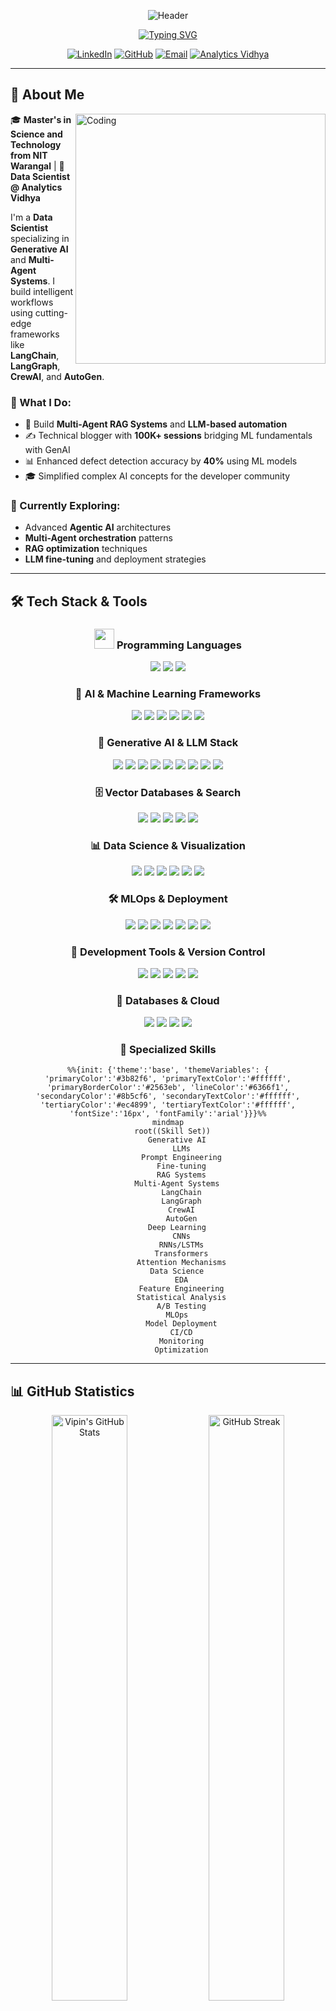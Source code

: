 <div align="center">

![Header](https://capsule-render.vercel.app/api?type=waving&color=gradient&customColorList=6,11,20&height=300&section=header&text=Vipin%20Vashisth&fontSize=80&fontColor=fff&animation=fadeIn&fontAlignY=38&desc=Data%20Scientist%20|%20Generative%20AI%20Specialist%20|%20Multi-Agent%20Systems%20Expert&descAlignY=55&descAlign=50)

[![Typing SVG](https://readme-typing-svg.herokuapp.com?font=Fira+Code&weight=600&size=22&pause=1000&color=6366F1&center=true&vCenter=true&random=false&width=800&lines=🤖+Building+Intelligent+AI+Systems+with+LLMs;🔗+Multi-Agent+Systems+%26+Agentic+Frameworks;📚+100K%2B+Blog+Sessions+on+Analytics+Vidhya;⚡+60%25+Workflow+Efficiency+Improvement;🎯+Bridging+ML+Fundamentals+with+GenAI;🚀+Passionate+about+AI+Research+%26+Innovation)](https://git.io/typing-svg)

</div>

<div align="center">

[![LinkedIn](https://img.shields.io/badge/LinkedIn-0077B5?style=for-the-badge&logo=linkedin&logoColor=white)](https://www.linkedin.com/in/vipinvsist/)
[![GitHub](https://img.shields.io/badge/GitHub-100000?style=for-the-badge&logo=github&logoColor=white)](https://github.com/vipinvsist)
[![Email](https://img.shields.io/badge/Email-D14836?style=for-the-badge&logo=gmail&logoColor=white)](mailto:vashistvipin42@gmail.com)
[![Analytics Vidhya](https://img.shields.io/badge/Analytics_Vidhya-00D9FF?style=for-the-badge&logo=google-analytics&logoColor=white)](https://www.analyticsvidhya.com/blog/author/vipinvsist/)
</div>

---

## 🚀 About Me

<img align="right" alt="Coding" width="400" src="https://raw.githubusercontent.com/abhisheknaiidu/abhisheknaiidu/master/code.gif">

🎓 **Master's in Science and Technology from NIT Warangal** | 💼 **Data Scientist @ Analytics Vidhya**

I'm a **Data Scientist** specializing in **Generative AI** and **Multi-Agent Systems**. I build intelligent workflows using cutting-edge frameworks like **LangChain**, **LangGraph**, **CrewAI**, and **AutoGen**.

### 🎯 What I Do:
- 🤖 Build **Multi-Agent RAG Systems** and **LLM-based automation**
- ✍️ Technical blogger with **100K+ sessions** bridging ML fundamentals with GenAI
- 📊 Enhanced defect detection accuracy by **40%** using ML models
- 🎓 Simplified complex AI concepts for the developer community

### 🌱 Currently Exploring:
- Advanced **Agentic AI** architectures
- **Multi-Agent orchestration** patterns
- **RAG optimization** techniques
- **LLM fine-tuning** and deployment strategies

---

## 🛠️ Tech Stack & Tools

<div align="center">

### <img src="https://media2.giphy.com/media/QssGEmpkyEOhBCb7e1/giphy.gif?cid=ecf05e47a0n3gi1bfqntqmob8g9aid1oyj2wr3ds3mg700bl&rid=giphy.gif" width="32"> Programming Languages

<p>
    <img src="https://img.shields.io/badge/Python-FFD43B?style=for-the-badge&logo=python&logoColor=blue" />
    <img src="https://img.shields.io/badge/C%2B%2B-00599C?style=for-the-badge&logo=c%2B%2B&logoColor=white" />
    <img src="https://img.shields.io/badge/MySQL-005C84?style=for-the-badge&logo=mysql&logoColor=white" />
</p>

### 🤖 AI & Machine Learning Frameworks

<p>
    <img src="https://img.shields.io/badge/PyTorch-EE4C2C?style=for-the-badge&logo=pytorch&logoColor=white" />
    <img src="https://img.shields.io/badge/TensorFlow-FF6F00?style=for-the-badge&logo=tensorflow&logoColor=white" />
    <img src="https://img.shields.io/badge/Keras-FF0000?style=for-the-badge&logo=keras&logoColor=white" />
    <img src="https://img.shields.io/badge/scikit--learn-F7931E?style=for-the-badge&logo=scikit-learn&logoColor=white" />
    <img src="https://img.shields.io/badge/OpenCV-27338e?style=for-the-badge&logo=OpenCV&logoColor=white" />
    <img src="https://img.shields.io/badge/YOLO-00FFFF?style=for-the-badge&logo=yolo&logoColor=black" />
</p>

### 🧠 Generative AI & LLM Stack

<p>
    <img src="https://img.shields.io/badge/🤗_Hugging_Face-FFD21E?style=for-the-badge&logoColor=black" />
    <img src="https://img.shields.io/badge/🦜_LangChain-1C3C3C?style=for-the-badge" />
    <img src="https://img.shields.io/badge/🕸️_LangGraph-121212?style=for-the-badge" />
    <img src="https://img.shields.io/badge/🚢_CrewAI-6366F1?style=for-the-badge" />
    <img src="https://img.shields.io/badge/⚡_AutoGen-8B5CF6?style=for-the-badge" />
    <img src="https://img.shields.io/badge/📚_RAG-10B981?style=for-the-badge" />
    <img src="https://img.shields.io/badge/OpenAI-412991?style=for-the-badge&logo=openai&logoColor=white" />
    <img src="https://img.shields.io/badge/Anthropic-191919?style=for-the-badge&logo=anthropic&logoColor=white" />
    <img src="https://img.shields.io/badge/Gemini-8E75B2?style=for-the-badge&logo=google-gemini&logoColor=white" />
</p>

### 🗄️ Vector Databases & Search

<p>
    <img src="https://img.shields.io/badge/Pinecone-000000?style=for-the-badge&logo=pinecone&logoColor=white" />
    <img src="https://img.shields.io/badge/ChromaDB-FF6584?style=for-the-badge" />
    <img src="https://img.shields.io/badge/FAISS-0467DF?style=for-the-badge&logo=meta&logoColor=white" />
    <img src="https://img.shields.io/badge/Weaviate-00C7B7?style=for-the-badge&logo=weaviate&logoColor=white" />
    <img src="https://img.shields.io/badge/Qdrant-DC244C?style=for-the-badge" />
</p>

### 📊 Data Science & Visualization

<p>
    <img src="https://img.shields.io/badge/Pandas-150458?style=for-the-badge&logo=pandas&logoColor=white" />
    <img src="https://img.shields.io/badge/NumPy-013243?style=for-the-badge&logo=numpy&logoColor=white" />
    <img src="https://img.shields.io/badge/Plotly-3F4F75?style=for-the-badge&logo=plotly&logoColor=white" />
    <img src="https://img.shields.io/badge/Matplotlib-11557c?style=for-the-badge&logo=python&logoColor=white" />
    <img src="https://img.shields.io/badge/Seaborn-3776AB?style=for-the-badge&logo=python&logoColor=white" />
    <img src="https://img.shields.io/badge/Jupyter-F37626?style=for-the-badge&logo=jupyter&logoColor=white" />
</p>

### 🛠️ MLOps & Deployment

<p>
    <img src="https://img.shields.io/badge/Docker-2496ED?style=for-the-badge&logo=docker&logoColor=white" />
    <img src="https://img.shields.io/badge/AWS-232F3E?style=for-the-badge&logo=amazon-aws&logoColor=white" />
    <img src="https://img.shields.io/badge/Streamlit-FF4B4B?style=for-the-badge&logo=streamlit&logoColor=white" />
    <img src="https://img.shields.io/badge/Gradio-FB7900?style=for-the-badge&logo=gradio&logoColor=white" />
    <img src="https://img.shields.io/badge/FastAPI-009688?style=for-the-badge&logo=fastapi&logoColor=white" />
    <img src="https://img.shields.io/badge/Hugging_Face_Spaces-FFD21E?style=for-the-badge&logo=huggingface&logoColor=black" />
    <img src="https://img.shields.io/badge/Flask-000000?style=for-the-badge&logo=flask&logoColor=white" />
</p>

### 🔧 Development Tools & Version Control

<p>
    <img src="https://img.shields.io/badge/Git-F05032?style=for-the-badge&logo=git&logoColor=white" />
    <img src="https://img.shields.io/badge/GitHub-181717?style=for-the-badge&logo=github&logoColor=white" />
    <img src="https://img.shields.io/badge/VS_Code-007ACC?style=for-the-badge&logo=visual-studio-code&logoColor=white" />
    <img src="https://img.shields.io/badge/Colab-F9AB00?style=for-the-badge&logo=googlecolab&logoColor=white" />
    <img src="https://img.shields.io/badge/n8n-EA4B71?style=for-the-badge&logo=n8n&logoColor=white" />
</p>

### 💾 Databases & Cloud

<p>
    <img src="https://img.shields.io/badge/PostgreSQL-316192?style=for-the-badge&logo=postgresql&logoColor=white" />
    <img src="https://img.shields.io/badge/MongoDB-4EA94B?style=for-the-badge&logo=mongodb&logoColor=white" />
    <img src="https://img.shields.io/badge/SQLite-07405E?style=for-the-badge&logo=sqlite&logoColor=white" />
    <img src="https://img.shields.io/badge/MySQL-005C84?style=for-the-badge&logo=mysql&logoColor=white" />
</p>

</div>

<div align="center">

### 🎯 Specialized Skills
```mermaid
%%{init: {'theme':'base', 'themeVariables': { 'primaryColor':'#3b82f6', 'primaryTextColor':'#ffffff', 'primaryBorderColor':'#2563eb', 'lineColor':'#6366f1', 'secondaryColor':'#8b5cf6', 'secondaryTextColor':'#ffffff', 'tertiaryColor':'#ec4899', 'tertiaryTextColor':'#ffffff', 'fontSize':'16px', 'fontFamily':'arial'}}}%%
mindmap
  root((Skill Set))
    Generative AI
      LLMs
      Prompt Engineering
      Fine-tuning
      RAG Systems
    Multi-Agent Systems
      LangChain
      LangGraph
      CrewAI
      AutoGen
    Deep Learning
      CNNs
      RNNs/LSTMs
      Transformers
      Attention Mechanisms
    Data Science
      EDA
      Feature Engineering
      Statistical Analysis
      A/B Testing
    MLOps
      Model Deployment
      CI/CD
      Monitoring
      Optimization
```

</div>

---

## 📊 GitHub Statistics

<div align="center">
  <img width="49%" src="https://github-readme-stats.vercel.app/api?username=vipinvsist&show_icons=true&theme=radical&hide_border=true&bg_color=0D1117&title_color=6366F1&icon_color=6366F1&text_color=FFFFFF&count_private=true" alt="Vipin's GitHub Stats" />
  <img width="49%" src="https://github-readme-streak-stats.herokuapp.com/?user=vipinvsist&theme=radical&hide_border=true&background=0D1117&ring=6366F1&fire=FF6B6B&currStreakLabel=6366F1" alt="GitHub Streak" />
</div>

<div align="center">
  <img width="49%" src="https://github-readme-stats.vercel.app/api/top-langs/?username=vipinvsist&layout=compact&theme=radical&hide_border=true&bg_color=0D1117&title_color=6366F1&text_color=FFFFFF&langs_count=10" alt="Top Languages" />
  <img width="49%" src="https://github-contributor-stats.vercel.app/api?username=vipinvsist&theme=radical&hide_border=true&bg_color=0D1117&title_color=6366F1&text_color=FFFFFF" alt="Contribution Stats" />
</div>

<div align="center">
  <img src="https://github-readme-activity-graph.vercel.app/graph?username=vipinvsist&theme=react-dark&hide_border=true&area=true&bg_color=0D1117&color=6366F1&line=6366F1&point=FF6B6B" width="98%" alt="Contribution Graph" />
</div>

---

## 🎯 Projects

<div align="center">

### 🤖 Autograder - AI Evaluation System

<img src="https://img.shields.io/badge/Status-Active-success?style=flat-square" /> <img src="https://img.shields.io/badge/Type-AI%20Evaluation-blue?style=flat-square" /> <img src="https://img.shields.io/badge/Impact-High-orange?style=flat-square" />

Developed a robust framework to automatically evaluate the performance and compliance of RAG pipelines and agentic workflows. The system defines critical metrics for accuracy including Precision@k and F1-score, ensuring quality assessment of AI-powered solutions. This comprehensive evaluation framework provides actionable insights for optimizing RAG systems and multi-agent workflows.

**Tech Stack:** `Python` `NLP` `LLMs` `RAG Evaluation` `Metrics Framework` `Automation`

---

### 💬 Blog Website Chatbot - Intelligent Learning Assistant

<img src="https://img.shields.io/badge/Status-Active-success?style=flat-square" /> <img src="https://img.shields.io/badge/Type-Multi--Agent%20RAG-blue?style=flat-square" /> <img src="https://img.shields.io/badge/Users-Growing-green?style=flat-square" />

Designed and implemented a dynamic blog chatbot that leverages both current and related blog content to answer user queries. Integrated an agent-based RAG system, allowing the chatbot to not only resolve queries but also generate personalized learning paths based on available resources. Users can further customize their learning roadmap within the same session, enhancing the personalization and interactivity of the platform.

**Tech Stack:** `LangChain` `Agent-based RAG` `Multi-Agent Systems` `Streamlit` `Vector DB` `Personalization Engine`

---

### 🎯 Query Resolution System - AI-Powered Support

<img src="https://img.shields.io/badge/Status-Production-success?style=flat-square" /> <img src="https://img.shields.io/badge/Efficiency-60%25%20↑-brightgreen?style=flat-square" /> <img src="https://img.shields.io/badge/Type-Agentic%20AI-blue?style=flat-square" />

Developed an AI-powered query resolution system that integrates RAG (Retrieval-Augmented Generation) and Agentic AI to boost response accuracy and efficiency by over 60%. The system orchestrates multi-agent workflows using CrewAI for streamlined agent coordination and LangChain for LLM-based retrieval, enabling precise and context-aware query handling across a variety of domains.

**Tech Stack:** `CrewAI` `LangChain` `RAG` `Agentic AI` `Multi-Agent Orchestration` `Context Management`

---

### 🏥 Smart Health Assistant - Personalized Wellness Platform

<img src="https://img.shields.io/badge/Status-Active-success?style=flat-square" /> <img src="https://img.shields.io/badge/Type-Health%20AI-blue?style=flat-square" /> <img src="https://img.shields.io/badge/Personalization-AI--Driven-purple?style=flat-square" />

Built a Smart Health Assistant that gathers user-specific data to provide personalized health recommendations. Utilizing specialized AI agents, the assistant delivers tailored meal plans and creates customized workout schedules. The system provides a comprehensive, individualized health plan designed to optimize well-being, empowering users to track and improve their physical health efficiently.

**Tech Stack:** `Multi-Agent Systems` `Python` `AI/ML` `Data Processing` `Personalization` `LangChain` `AutoGen`

</div>

---


## 🎓 Education & Certifications

<div align="center">

### 🏛️ Education
**Master's in Science and Technology** - Electronics Specialization | National Institute of Technology, Warangal  
**Bachelor of Science** | Pt. Neki Ram Sharma Govt. College

### 🏆 Certifications
[![Machine Learning Specialization](https://img.shields.io/badge/Stanford-Machine_Learning_Specialization-red?style=for-the-badge&logo=stanford)](https://www.coursera.org/account/accomplishments/specialization/certificate/Q6T9SAZ5SLN6)
[![Complete Generative AI Course](https://img.shields.io/badge/Udemy-Generative_AI_with_LangChain-purple?style=for-the-badge&logo=udemy)](https://www.udemy.com/certificate/UC-3bcfbd6a-f475-4743-88a1-e009262b56c7/)
[![CISCO](https://img.shields.io/badge/CISCO-Data_Analytics_Essentials-blue?style=for-the-badge&logo=cisco)](https://drive.google.com/drive/folders/1M-eDsKPwKg8XU-fQo_r75HN9jvDxXub_)
![HackerRank](https://img.shields.io/badge/HackerRank-Gold_Badge-yellow?style=for-the-badge&logo=hackerrank&logoColor=black)

</div>

---

<!-- ## 🏆 GitHub Trophies

<div align="center">
  
[![trophy](https://github-profile-trophy.vercel.app/?username=vipinvsist&theme=radical&no-frame=true&no-bg=true&margin-w=4&column=7)](https://github.com/ryo-ma/github-profile-trophy)

</div>

--- -->
## 🌟 Areas of Interest

<div align="center">

<table>
<tr>
<td align="center" width="20%">
<img src="https://img.icons8.com/fluency/96/000000/artificial-intelligence.png" width="50"/><br/>
<b>Generative AI</b><br/>
<sub>LLMs • RAG • Fine-tuning</sub>
</td>
<td align="center" width="20%">
<img src="https://img.icons8.com/color/96/000000/bot.png" width="50"/><br/>
<b>Multi-Agent Systems</b><br/>
<sub>LangChain • CrewAI • AutoGen</sub>
</td>
<td align="center" width="20%">
<img src="https://img.icons8.com/fluency/96/000000/brain.png" width="50"/><br/>
<b>Deep Learning</b><br/>
<sub>CNNs • Transformers • RNNs</sub>
</td>
<td align="center" width="20%">
<img src="https://img.icons8.com/fluency/96/000000/combo-chart.png" width="50"/><br/>
<b>Data Science</b><br/>
<sub>ML • Analytics • Visualization</sub>
</td>
<td align="center" width="20%">
<img src="https://img.icons8.com/fluency/96/000000/artificial-intelligence.png" width="50"/><br/>
<b>Machine Learning</b><br/>
<sub>Supervised • Unsupervised • Ensemble</sub>
</td>
</tr>
<tr>
<td align="center" width="20%">
<img src="https://img.icons8.com/fluency/96/000000/chat.png" width="50"/><br/>
<b>NLP</b><br/>
<sub>Text Processing • Embeddings • Transformers</sub>
</td>
<td align="center" width="20%">
<img src="https://img.icons8.com/fluency/96/000000/database.png" width="50"/><br/>
<b>RAG Architectures</b><br/>
<sub>Vector DBs • Semantic Search</sub>
</td>
<td align="center" width="20%">
<img src="https://img.icons8.com/fluency/96/000000/rocket.png" width="50"/><br/>
<b>MLOps</b><br/>
<sub>Deployment • CI/CD • Monitoring</sub>
</td>
<td align="center" width="20%">
<img src="https://img.icons8.com/fluency/96/000000/camera.png" width="50"/><br/>
<b>Computer Vision</b><br/>
<sub>Object Detection • Classification</sub>
</td>
<td align="center" width="20%">
<img src="https://img.icons8.com/fluency/96/000000/test-tube.png" width="50"/><br/>
<b>AI Research</b><br/>
<sub>Innovation • Experimentation</sub>
</td>
</tr>
</table>

</div>
---

## 🤝 Let's Connect & Collaborate!

<div align="center">

### 💬 I'm always interested in:
🔹 **Generative AI Projects** | 🔹 **Multi-Agent Systems** | 🔹 **RAG Applications** | 🔹 **Data Science** | 🔹 **Technical Collaborations**

### 📫 Reach Out:
[![LinkedIn](https://img.shields.io/badge/LinkedIn-Connect-0077B5?style=for-the-badge&logo=linkedin)](https://www.linkedin.com/in/vipinvsist/)
[![Email](https://img.shields.io/badge/Email-Contact-D14836?style=for-the-badge&logo=gmail&logoColor=white)](mailto:vashistvipin42@gmail.com)
[![GitHub](https://img.shields.io/badge/GitHub-Follow-100000?style=for-the-badge&logo=github)](https://github.com/vipinvsist)

### ✍️ Read My Blogs:
[![Analytics Vidhya 1](https://img.shields.io/badge/Profile_1-vipinvsist-00D9FF?style=for-the-badge&logo=google-analytics)](https://www.analyticsvidhya.com/blog/author/vipinvsist/)
[![Analytics Vidhya 2](https://img.shields.io/badge/Profile_2-vipin355333-00D9FF?style=for-the-badge&logo=google-analytics)](https://www.analyticsvidhya.com/blog/author/vipin355333/)

---

<img src="https://capsule-render.vercel.app/api?type=waving&color=gradient&customColorList=6,11,20&height=100&section=footer" width="100%" />

</div>
